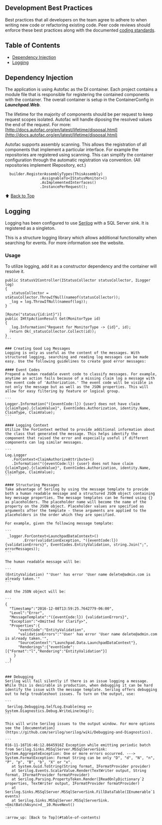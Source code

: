 ## Development Best Practices
Best practices that all developers on the team agree to adhere to when writing new code or refactoring existing code. Peer code reviews should enforce these best practices along with the documented [coding standards](DEVELOPMENT.md#coding-standards). 

## Table of Contents
* [Dependency Injection](#dependency-injection)
* [Logging](#logging)

## Dependency Injection
The application is using Autofac as the DI container. Each project contains a module file that is responsible for registering the contained
components with the container. The overall container is setup in the ContainerConfig in ***Launchpad.Web***.

The lifetime for the majority of components should be per request to keep request scopes isolated. Autofac will handle diposing the resolved
values the end of the request. For more: [http://docs.autofac.org/en/latest/lifetime/disposal.html](http://docs.autofac.org/en/latest/lifetime/disposal.html)

Autofac supports assembly scanning. This allows the registration of all components that implement a particular interface. For example the repositories
are registered using scanning. This can simplify the container configuration through the automatic registration via convention. (All repositories implement IRepository, ect.)

```
  builder.RegisterAssemblyTypes(ThisAssembly)
                .AssignableTo<IStatusMonitor>()
                .AsImplementedInterfaces()
                .InstancePerRequest();
```

:arrow_up: [Back to Top](#table-of-contents)

## Logging
Logging has been configured to use [Serilog](https://serilog.net/) with a SQL Server sink. It is registered as a singleton. 

This is a structure logging library which allows additional
functionality when searching for events. For more information see the website. 

### Usage
To utilize logging, add it as a constructor dependency and the container will resolve it.
````
public StatusV2Controller(IStatusCollector statusCollector, ILogger log)
{
  _statusCollector = statusCollector.ThrowIfNull(nameof(statusCollector));
  _log = log.ThrowIfNull(nameof(log));
}
````

````
[Route("status/{id:int}")]
public IHttpActionResult Get(MonitorType id)
{
  _log.Information("Request for MonitorType -> {id}", id);
  return Ok(_statusCollector.Collect(id));
}
```

### Creating Good Log Messages
Logging is only as useful as the content of the messages. With structured logging, searching and reading log messages can be made easy. Use the following guidelines to create good error messages:

#### Event Codes
Prepend a human readable event code to classify messages. For example, anytime an action fails because of a missing claim log a message with the event code of 'Authorization.' The event code will be visible in not only the message but as well as the JSON properties. This will allow for easy filtering by feature or logical group.

```
Logger.Information("({eventCode:l}) {user} does not have claim {claimType}.{claimValue}", EventCodes.Authorization, identity.Name, ClaimType, ClaimValue);
```

#### Logging Context
Utilize the ForContext method to provide additional information about the class that generated the message. This helps identify the component that raised the error and especially useful if different components can log similar messages. 

```
Log.Logger
   .ForContext<ClaimAuthorizeAttribute>()
   .Information("({eventCode:l}) {user} does not have claim {claimType}.{claimValue}", EventCodes.Authorization, identity.Name, ClaimType, ClaimValue);
```

#### Structuring Messages
Take advantage of Serilog by using the message template to provide both a human readable message and a structured JSON object containing key message properties. The message templates can be formed using {} as placeholders. The placeholder name will become the name of the property on the JSON object. Placeholder values are specified as arguments after the template - these arguments are applied to the placeholders in the order which they are specified. 

For example, given the following message template:

```
 _logger.ForContext<LaunchpadDataContext>()
        .Error(validationException, "({eventCode:l}) {validationErrors}", EventCodes.EntityValidation, string.Join(";", errorMessages));
```

The human readable message will be:

```
(EntityValidation) "'User' has error 'User name delete@admin.com is already taken.'"
```

And the JSON object will be:

```
{
  "Timestamp":"2016-12-08T13:59:25.7642779-06:00",
  "Level":"Error",
  "MessageTemplate":"({eventCode:l}) {validationErrors}",
  "Exception":"<Omitted for Clarify>",
  "Properties":{
      "eventCode":"EntityValidation",
      "validationErrors":"'User' has error 'User name delete@admin.com is already taken.'",
      "SourceContext":"Launchpad.Data.LaunchpadDataContext"},
      "Renderings":{"eventCode":[{"Format":"l","Rendering":"EntityValidation"}]
    }
  }
```


### Debugging
Serilog will fail silently if there is an issue logging a message. While this is desirable in production, when debugging it can be hard identify the issue with the message template. Serilog offers debugging out to help troubleshoot issues. To turn on the output, use:

```
 Serilog.Debugging.SelfLog.Enable(msg => System.Diagnostics.Debug.WriteLine(msg));
```
 
This will write Serilog issues to the output window. For more options see the [documentation](https://github.com/serilog/serilog/wiki/Debugging-and-Diagnostics).

```
016-11-16T16:46:12.8645916Z Exception while emitting periodic batch from Serilog.Sinks.MSSqlServer.MSSqlServerSink: System.AggregateException: One or more errors occurred. ---> System.FormatException: Format String can be only "D", "d", "N", "n", "P", "p", "B", "b", "X" or "x".
   at System.Guid.ToString(String format, IFormatProvider provider)
   at Serilog.Events.ScalarValue.Render(TextWriter output, String format, IFormatProvider formatProvider)
   at Serilog.Parsing.PropertyToken.Render(IReadOnlyDictionary`2 properties, TextWriter output, IFormatProvider formatProvider)
   at Serilog.Sinks.MSSqlServer.MSSqlServerSink.FillDataTable(IEnumerable`1 events)
   at Serilog.Sinks.MSSqlServer.MSSqlServerSink.<EmitBatchAsync>d__10.MoveNext()
```

:arrow_up: [Back to Top](#table-of-contents)
